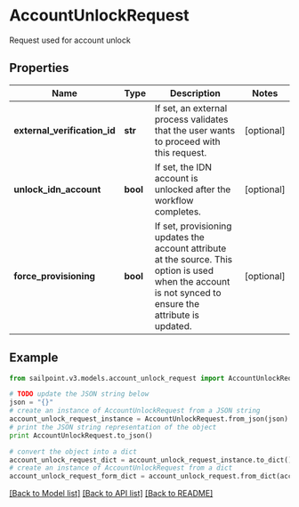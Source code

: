 # AccountUnlockRequest

Request used for account unlock

## Properties
Name | Type | Description | Notes
------------ | ------------- | ------------- | -------------
**external_verification_id** | **str** | If set, an external process validates that the user wants to proceed with this request. | [optional] 
**unlock_idn_account** | **bool** | If set, the IDN account is unlocked after the workflow completes. | [optional] 
**force_provisioning** | **bool** | If set, provisioning updates the account attribute at the source.   This option is used when the account is not synced to ensure the attribute is updated. | [optional] 

## Example

```python
from sailpoint.v3.models.account_unlock_request import AccountUnlockRequest

# TODO update the JSON string below
json = "{}"
# create an instance of AccountUnlockRequest from a JSON string
account_unlock_request_instance = AccountUnlockRequest.from_json(json)
# print the JSON string representation of the object
print AccountUnlockRequest.to_json()

# convert the object into a dict
account_unlock_request_dict = account_unlock_request_instance.to_dict()
# create an instance of AccountUnlockRequest from a dict
account_unlock_request_form_dict = account_unlock_request.from_dict(account_unlock_request_dict)
```
[[Back to Model list]](../README.md#documentation-for-models) [[Back to API list]](../README.md#documentation-for-api-endpoints) [[Back to README]](../README.md)


